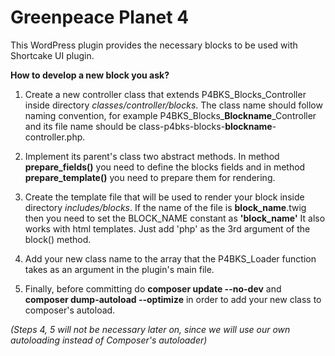 # Greenpeace Planet 4

This WordPress plugin provides the necessary blocks to be used with Shortcake UI plugin.

**How to develop a new block you ask?**

1. Create a new controller class that extends P4BKS_Blocks_Controller inside directory _classes/controller/blocks_. The class name should follow naming convention, for example P4BKS_Blocks_**Blockname**_Controller and its file name should be class-p4bks-blocks-**blockname**-controller.php. 

2. Implement its parent's class two abstract methods. In method **prepare_fields()** you need to define the blocks fields and in method **prepare_template()** you need to prepare them for rendering.

3. Create the template file that will be used to render your block inside directory _includes/blocks_. If the name of the file is **block_name**.twig then
you need to set the BLOCK_NAME constant as **'block_name'** It also works with html templates. Just add 'php' as the 3rd argument of the block() method.

4. Add your new class name to the array that the P4BKS_Loader function takes as an argument in the plugin's main file.

5. Finally, before committing do **composer update --no-dev** and **composer dump-autoload --optimize** in order to add your new class to composer's autoload.

_(Steps 4, 5 will not be necessary later on, since we will use our own autoloading instead of Composer's autoloader)_